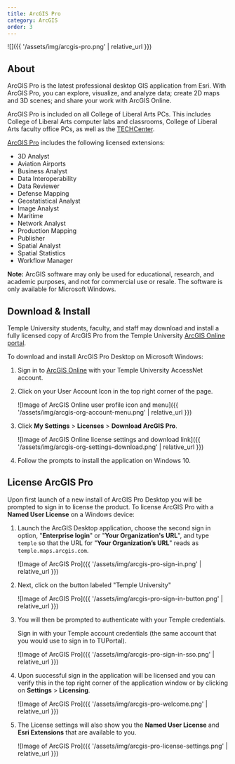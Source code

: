 ```yaml
---
title: ArcGIS Pro
category: ArcGIS
order: 3
---
```


![]({{ '/assets/img/arcgis-pro.png' | relative_url }})

## About

ArcGIS Pro is the latest professional desktop GIS application from Esri. With
ArcGIS Pro, you can explore, visualize, and analyze data; create 2D maps and 3D
scenes; and share your work with ArcGIS Online.

ArcGIS Pro is included on all College of Liberal Arts PCs.
This includes College of Liberal Arts computer labs and classrooms, College of
Liberal Arts faculty office PCs, as well as the [TECHCenter][2].


[ArcGIS Pro][0] includes the following licensed extensions:

- 3D Analyst
- Aviation Airports
- Business Analyst
- Data Interoperability
- Data Reviewer
- Defense Mapping
- Geostatistical Analyst
- Image Analyst
- Maritime
- Network Analyst
- Production Mapping
- Publisher
- Spatial Analyst
- Spatial Statistics
- Workflow Manager

**Note:** ArcGIS software may only be used for educational, research, and academic
purposes, and not for commercial use or resale. The software is only available
for Microsoft Windows.

## Download & Install

Temple University students, faculty, and staff may download and install a fully
licensed copy of ArcGIS Pro from the Temple University [ArcGIS Online
portal][1].

To download and install ArcGIS Pro Desktop on Microsoft Windows:

1. Sign in to [ArcGIS Online][1] with your Temple University AccessNet account.

1. Click on your User Account Icon in the top right corner of the page.

    ![Image of ArcGIS Online user profile icon and menu]({{
        '/assets/img/arcgis-org-account-menu.png' | relative_url }})

1. Click **My Settings** > **Licenses** > **Download ArcGIS Pro**.

    ![Image of ArcGIS Online license settings and download link]({{
        '/assets/img/arcgis-org-settings-download.png' | relative_url }})

1. Follow the prompts to install the application on Windows 10.

## License ArcGIS Pro

Upon first launch of a new install of ArcGIS Pro Desktop you will be prompted
to sign in to license the product. To license ArcGIS Pro with a **Named User
License** on a Windows device:

1. Launch the ArcGIS Desktop application, choose the second sign in option,
   "**Enterprise login**" or "**Your Organization's URL**", and type `temple`
   so that the URL for "**Your Organization’s URL**" reads as
   `temple.maps.arcgis.com`.

    ![Image of ArcGIS Pro]({{ '/assets/img/arcgis-pro-sign-in.png' |
    relative_url }})

1. Next, click on the button labeled "Temple University"

    ![Image of ArcGIS Pro]({{ '/assets/img/arcgis-pro-sign-in-button.png' |
    relative_url }})

1. You will then be prompted to authenticate with your Temple credentials.  
    
    Sign in with your Temple account credentials (the same account that you
    would use to sign in to TUPortal).

    ![Image of ArcGIS Pro]({{ '/assets/img/arcgis-pro-sign-in-sso.png' |
    relative_url }})

1. Upon successful sign in the application will be licensed and you can verify
   this in the top right corner of the application window or by clicking on
   **Settings** > **Licensing**.

    ![Image of ArcGIS Pro]({{ '/assets/img/arcgis-pro-welcome.png' |
    relative_url }})

1. The License settings will also show you the **Named User License** and **Esri
   Extensions** that are available to you. 

    ![Image of ArcGIS Pro]({{ '/assets/img/arcgis-pro-license-settings.png' |
    relative_url }})


[0]: https://pro.arcgis.com/en/pro-app/latest/get-started/get-started.htm
[1]: https://temple.maps.arcgis.com/
[2]: https://its.temple.edu/lab/tech-center
